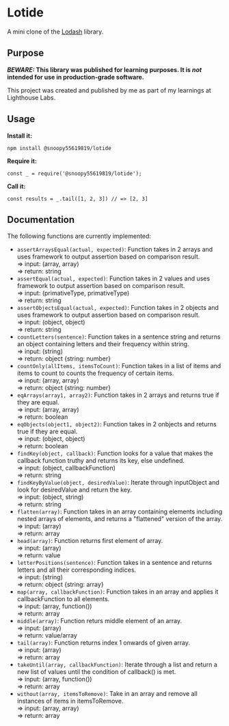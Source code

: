 # Lotide

A mini clone of the [Lodash](https://lodash.com) library.

## Purpose

**_BEWARE:_ This library was published for learning purposes. It is _not_ intended for use in production-grade software.**

This project was created and published by me as part of my learnings at Lighthouse Labs. 

## Usage

**Install it:**

`npm install @snoopy55619819/lotide`

**Require it:**

`const _ = require('@snoopy55619819/lotide');`

**Call it:**

`const results = _.tail([1, 2, 3]) // => [2, 3]`

## Documentation

The following functions are currently implemented:

* `assertArraysEqual(actual, expected)`: Function takes in 2 arrays and uses framework to output assertion based on comparison result.  
  => input: (array, array)  
  => return: string
* `assertEqual(actual, expected)`: Function takes in 2 values and uses framework to output assertion based on comparison result.  
  => input: (primativeType, primativeType)  
  => return: string
* `assertObjectsEqual(actual, expected)`: Function takes in 2 objects and uses framework to output assertion based on comparison result.  
  => input: (object, object)  
  => return: string
* `countLetters(sentence)`: Function takes in a sentence string and returns an object containing letters and their frequency within string.  
  => input: (string)  
  => return: object {string: number}
* `countOnly(allItems, itemsToCount)`: Function takes in a list of items and items to count to counts the frequency of certain items.  
  => input: (array, array)  
  => return: object {string: number}
* `eqArrays(array1, array2)`: Function takes in 2 arrays and returns true if they are equal.  
  => input: (array, array)  
  => return: boolean 
* `eqObjects(object1, object2)`: Function takes in 2 onbjects and returns true if they are equal.  
  => input: (object, object)  
  => return: boolean
* `findKey(object, callback)`: Function looks for a value that makes the callback function truthy and returns its key, else undefined.  
  => input: (object, callbackFunction)  
  => return: string
* `findKeyByValue(object, desiredValue)`: Iterate through inputObject and look for desiredValue and return the key.  
  => input: (object, string)  
  => return: string
* `flatten(array)`: Function takes in an array containing elements including nested arrays of elements, and returns a "flattened" version of the array.  
  => input: (array)  
  => return: array
* `head(array)`: Function returns first element of array.  
  => input: (array)  
  => return: value
* `letterPositions(sentence)`: Function takes in a sentence and returns letters and all their corresponding indices.  
  => input: (string)  
  => return: object {string: array}
* `map(array, callbackFunction)`: Function takes in an array and applies it callbackFunction to all elements.  
  => input: (array, function())  
  => return: array
* `middle(array)`: Function returs middle element of an array.  
  => input: (array)  
  => return: value/array
* `tail(array)`: Function returns index 1 onwards of given array.  
  => input: (array)  
  => return: array
* `takeUntil(array, callbackFunction)`: Iterate through a list and return a new list of values until the condition of callback() is met.  
  => input: (array, function())  
  => return: array
* `without(array, itemsToRemove)`: Take in an array and remove all instances of items in itemsToRemove.  
  => input: (array, array)  
  => return: array
